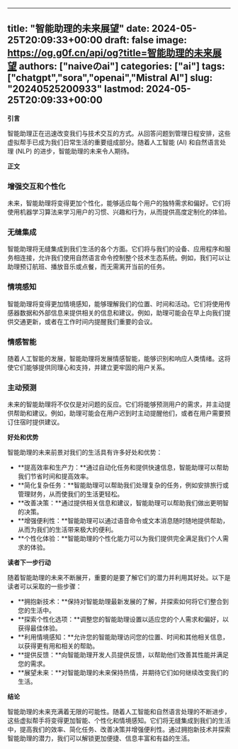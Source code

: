 
---
title: "智能助理的未来展望"
date: 2024-05-25T20:09:33+00:00
draft: false
image: https://og.g0f.cn/api/og?title=智能助理的未来展望
authors: ["naiveのai"]
categories: ["ai"]
tags: ["chatgpt","sora","openai","Mistral AI"]
slug: "20240525200933"
lastmod: 2024-05-25T20:09:33+00:00
---
**引言**

智能助理正在迅速改变我们与技术交互的方式。从回答问题到管理日程安排，这些虚拟帮手已成为我们日常生活的重要组成部分。随着人工智能 (AI) 和自然语言处理 (NLP) 的进步，智能助理的未来令人期待。

**正文**

### 增强交互和个性化

未来，智能助理将变得更加个性化，能够适应每个用户的独特需求和偏好。它们将使用机器学习算法来学习用户的习惯、兴趣和行为，从而提供高度定制化的体验。

### 无缝集成

智能助理将无缝集成到我们生活的各个方面。它们将与我们的设备、应用程序和服务相连接，允许我们使用自然语言命令控制整个技术生态系统。例如，我们可以让助理预订航班、播放音乐或点餐，而无需离开当前的任务。

### 情境感知

智能助理将变得更加情境感知，能够理解我们的位置、时间和活动。它们将使用传感器数据和外部信息来提供相关的信息和建议。例如，助理可能会在早上向我们提供交通更新，或者在工作时间内提醒我们重要的会议。

### 情感智能

随着人工智能的发展，智能助理将发展情感智能，能够识别和响应人类情绪。这将使它们能够提供同理心和支持，并建立更牢固的用户关系。

### 主动预测

未来的智能助理将不仅仅是对问题的反应。它们将能够预测用户的需求，并主动提供帮助和建议。例如，助理可能会在用户迟到时主动提醒他们，或者在用户需要预订住宿时提供建议。

**好处和优势**

智能助理的未来前景对我们的生活具有许多好处和优势：

- **提高效率和生产力：**通过自动化任务和提供快速信息，智能助理可以帮助我们节省时间和提高效率。
- **简化复杂任务：**智能助理可以帮助我们处理复杂的任务，例如安排旅行或管理财务，从而使我们的生活更轻松。
- **改善决策：**通过提供相关信息和建议，智能助理可以帮助我们做出更明智的决策。
- **增强便利性：**智能助理可以通过语音命令或文本消息随时随地提供帮助，从而为我们的生活带来极大的便利。
- **个性化体验：**智能助理的个性化能力可以为我们提供完全满足我们个人需求的体验。

**读者下一步行动**

随着智能助理的未来不断展开，重要的是要了解它们的潜力并利用其好处。以下是读者可以采取的一些步骤：

- **拥抱新技术：**保持对智能助理最新发展的了解，并探索如何将它们整合到您的生活中。
- **探索个性化选项：**调整您的智能助理设置以适应您的个人需求和偏好，以获得最佳体验。
- **利用情境感知：**允许您的智能助理访问您的位置、时间和其他相关信息，以获得更有用和相关的帮助。
- **提供反馈：**向智能助理开发人员提供反馈，以帮助他们改善其性能并满足您的需求。
- **展望未来：**对智能助理的未来保持热情，并期待它们如何继续改变我们的生活。

**结论**

智能助理的未来充满着无限的可能性。随着人工智能和自然语言处理的不断进步，这些虚拟帮手将变得更加智能、个性化和情境感知。它们将无缝集成到我们的生活中，提高我们的效率、简化任务、改善决策并增强便利性。通过拥抱新技术并探索智能助理的潜力，我们可以解锁更加便捷、信息丰富和有益的生活。